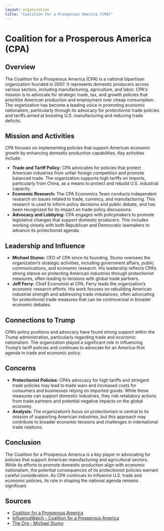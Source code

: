 ```yaml
---
layout: organization
title: "Coalition for a Prosperous America (CPA)"
---
```


# Coalition for a Prosperous America (CPA)

## Overview
The Coalition for a Prosperous America (CPA) is a national bipartisan organization founded in 2007. It represents domestic producers across various sectors, including manufacturing, agriculture, and labor. CPA's mission is to advocate for strategic trade, tax, and growth policies that prioritize American production and employment over cheap consumption. The organization has become a leading voice in promoting economic nationalism, particularly through its advocacy for protectionist trade policies and tariffs aimed at boosting U.S. manufacturing and reducing trade deficits.

## Mission and Activities
CPA focuses on implementing policies that support American economic growth by enhancing domestic production capabilities. Key activities include:
- **Trade and Tariff Policy:** CPA advocates for policies that protect American industries from unfair foreign competition and promote balanced trade. The organization supports high tariffs on imports, particularly from China, as a means to protect and rebuild U.S. industrial capacity.
- **Economic Research:** The CPA Economics Team conducts independent research on issues related to trade, currency, and manufacturing. This research is used to inform policy decisions and public debate, and has been recognized for its impact on trade policy discussions.
- **Advocacy and Lobbying:** CPA engages with policymakers to promote legislative changes that support domestic producers. This includes working closely with both Republican and Democratic lawmakers to advance its protectionist agenda.

## Leadership and Influence
- **Michael Stumo:** CEO of CPA since its founding, Stumo oversees the organization’s strategic activities, including government affairs, public communications, and economic research. His leadership reflects CPA’s strong stance on protecting American industries through protectionist measures, often leading to tensions with global trade partners.
- **Jeff Ferry:** Chief Economist at CPA, Ferry leads the organization’s economic research efforts. His work focuses on rebuilding American industrial strength and addressing trade imbalances, often advocating for protectionist trade measures that can be controversial in broader economic debates.

## Connections to Trump
CPA’s policy positions and advocacy have found strong support within the Trump administration, particularly regarding trade and economic nationalism. The organization played a significant role in influencing Trump’s tariff policies and continues to advocate for an America-first agenda in trade and economic policy.

## Concerns
- **Protectionist Policies:** CPA’s advocacy for high tariffs and stringent trade policies may lead to trade wars and increased costs for consumers and businesses relying on imported goods. While these measures can support domestic industries, they risk retaliatory actions from trade partners and potential negative impacts on the global economy.
- **Analysis:** The organization’s focus on protectionism is central to its mission of supporting American industries, but this approach may contribute to broader economic tensions and challenges in international trade relations.

## Conclusion
The Coalition for a Prosperous America is a key player in advocating for policies that support American manufacturing and agricultural sectors. While its efforts to promote domestic production align with economic nationalism, the potential consequences of its protectionist policies warrant careful consideration. As CPA continues to influence U.S. trade and economic policies, its role in shaping the national agenda remains significant.

## Sources
- [Coalition for a Prosperous America](https://prosperousamerica.org)
- [InfluenceWatch - Coalition for a Prosperous America](https://www.influencewatch.org)
- [The Org - Michael Stumo](https://theorg.com/org/coalition-for-a-prosperous-america/org-chart/michael-stumo)

